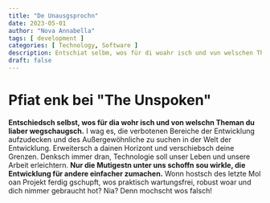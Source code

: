 ```yaml
---
title: "De Unausgsprochn"
date: 2023-05-01
author: "Nova Annabella"
tags: [ development ]
categories: [ Technology, Software ]
description: Entschiat selbm, wos für di woahr isch und vun welschen Themen du liawa wegschiatn tatst.
draft: false
---
```



# Pfiat enk bei "The Unspoken"

**Entschiedsch selbst, wos für dia wohr isch und von welschn Theman du liaber wegschaugsch.** I wag es, die verbotenen
Bereiche der Entwicklung aufzudecken und des Außergewöhnliche zu suchen in der Welt der Entwicklung. Erweitersch a
dainen Horizont und verschiebsch deine Grenzen. Denksch immer dran, Technologie soll unser Leben und unsere Arbeit
erleichtern. **Nur die Mutigestn unter uns schoffn sou wirkle, die Entwicklung für andere einfacher zumachen.** Wonn
hostsch des letzte Mol oan Projekt ferdig gschupft, wos praktisch wartungsfrei, robust woar und dich nimmer gebraucht
hot? Nia? Denn mochscht wos falsch!
